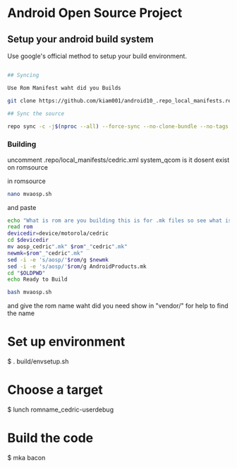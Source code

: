 # Android Open Source Project #

## Setup your android build system

Use google's official method to setup your build environment.

```bash

## Syncing

Use Rom Manifest waht did you Builds

git clone https://github.com/kiam001/android10_.repo_local_manifests.repo/local_manifests

## Sync the source

repo sync -c -j$(nproc --all) --force-sync --no-clone-bundle --no-tags
```

### Building

uncomment .repo/local_manifests/cedric.xml system_qcom is it dosent exist on romsource

in romsource
```bash
nano mvaosp.sh
```
and paste
```bash
echo "What is rom are you building this is for .mk files so see what is required:"
read rom
devicedir=device/motorola/cedric
cd $devicedir
mv aosp_cedric".mk" $rom"_"cedric".mk"
newmk=$rom"_"cedric".mk"
sed -i -e 's/aosp/'$rom/g $newmk
sed -i -e 's/aosp/'$rom/g AndroidProducts.mk
cd "$OLDPWD"
echo Ready to Build
```
```bash
bash mvaosp.sh
```
and give the rom name waht did you need show in "vendor/" for help to find the name

# Set up environment
$ . build/envsetup.sh

# Choose a target
$ lunch romname_cedric-userdebug

# Build the code
$ mka bacon
```
